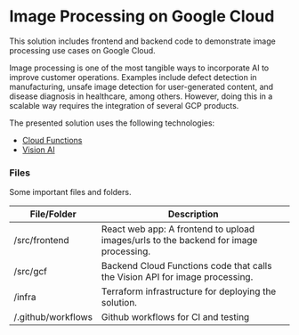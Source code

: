 # Image Processing on Google Cloud

This solution includes frontend and backend code to demonstrate image processing use cases on Google Cloud.

Image processing is one of the most tangible ways to incorporate AI to improve customer operations. Examples include defect detection in manufacturing, unsafe image detection for user-generated content, and disease diagnosis in healthcare, among others. However, doing this in a scalable way requires the integration of several GCP products.

The presented solution uses the following technologies:

- [Cloud Functions](https://cloud.google.com/functions/docs)
- [Vision AI](https://cloud.google.com/vision)

### Files

Some important files and folders.

| File/Folder        | Description                                                                          |
| ------------------ | ------------------------------------------------------------------------------------ |
| /src/frontend      | React web app: A frontend to upload images/urls to the backend for image processing. |
| /src/gcf           | Backend Cloud Functions code that calls the Vision API for image processing.         |
| /infra             | Terraform infrastructure for deploying the solution.                                 |
| /.github/workflows | Github workflows for CI and testing                                                  |

